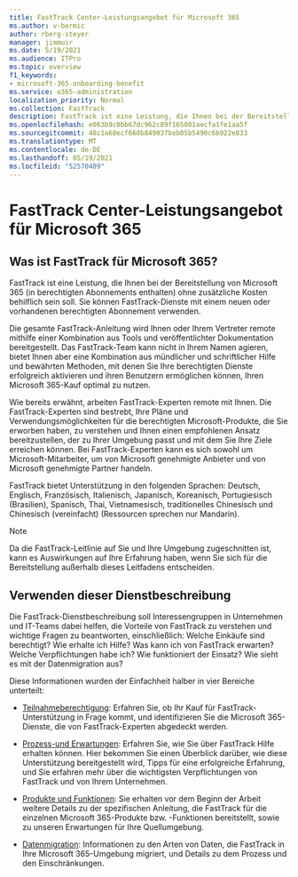 ```yaml
---
title: FastTrack Center-Leistungsangebot für Microsoft 365
ms.author: v-bermic
author: rberg-steyer
manager: jimmuir
ms.date: 5/19/2021
ms.audience: ITPro
ms.topic: overview
f1_keywords:
- microsoft-365-onboarding-benefit
ms.service: o365-administration
localization_priority: Normal
ms.collection: FastTrack
description: FastTrack ist eine Leistung, die Ihnen bei der Bereitstellung von Microsoft 365 (in berechtigten Abonnements enthalten) ohne zusätzliche Kosten behilflich sein soll. Sie können FastTrack-Dienste mit einem neuen oder vorhandenen berechtigten Abonnement verwenden.
ms.openlocfilehash: e063b9c0bb67dc962c89f165001aecfa1fe1aa5f
ms.sourcegitcommit: 48c1a68ecf668b849037beb05b5490c6b922e833
ms.translationtype: MT
ms.contentlocale: de-DE
ms.lasthandoff: 05/19/2021
ms.locfileid: "52570409"
---
```

# <a name="fasttrack-center-benefit-for-microsoft-365"></a>FastTrack Center-Leistungsangebot für Microsoft 365

## <a name="what-is-fasttrack-for-microsoft-365"></a>Was ist FastTrack für Microsoft 365?

FastTrack ist eine Leistung, die Ihnen bei der Bereitstellung von Microsoft 365 (in berechtigten Abonnements enthalten) ohne zusätzliche Kosten behilflich sein soll. Sie können FastTrack-Dienste mit einem neuen oder vorhandenen berechtigten Abonnement verwenden.

Die gesamte FastTrack-Anleitung wird Ihnen oder Ihrem Vertreter remote mithilfe einer Kombination aus Tools und veröffentlichter Dokumentation bereitgestellt. Das FastTrack-Team kann nicht in Ihrem Namen agieren, bietet Ihnen aber eine Kombination aus mündlicher und schriftlicher Hilfe und bewährten Methoden, mit denen Sie Ihre berechtigten Dienste erfolgreich aktivieren und ihren Benutzern ermöglichen können, Ihren Microsoft 365-Kauf optimal zu nutzen.

Wie bereits erwähnt, arbeiten FastTrack-Experten remote mit Ihnen. Die FastTrack-Experten sind bestrebt, Ihre Pläne und Verwendungsmöglichkeiten für die berechtigten Microsoft-Produkte, die Sie erworben haben, zu verstehen und Ihnen einen empfohlenen Ansatz bereitzustellen, der zu Ihrer Umgebung passt und mit dem Sie Ihre Ziele erreichen können. Bei FastTrack-Experten kann es sich sowohl um Microsoft-Mitarbeiter, um von Microsoft genehmigte Anbieter und von Microsoft genehmigte Partner handeln.

FastTrack bietet Unterstützung in den folgenden Sprachen: Deutsch, Englisch, Französisch, Italienisch, Japanisch, Koreanisch, Portugiesisch (Brasilien), Spanisch, Thai, Vietnamesisch, traditionelles Chinesisch und Chinesisch (vereinfacht) (Ressourcen sprechen nur Mandarin).

> [!NOTE]
> Da die FastTrack-Leitlinie auf Sie und Ihre Umgebung zugeschnitten ist, kann es Auswirkungen auf Ihre Erfahrung haben, wenn Sie sich für die Bereitstellung außerhalb dieses Leitfadens entscheiden.

## <a name="how-to-use-this-service-description"></a>Verwenden dieser Dienstbeschreibung

Die FastTrack-Dienstbeschreibung soll Interessengruppen in Unternehmen und IT-Teams dabei helfen, die Vorteile von FastTrack zu verstehen und wichtige Fragen zu beantworten, einschließlich: Welche Einkäufe sind berechtigt? Wie erhalte ich Hilfe? Was kann ich von FastTrack erwarten? Welche Verpflichtungen habe ich? Wie funktioniert der Einsatz? Wie sieht es mit der Datenmigration aus?

Diese Informationen wurden der Einfachheit halber in vier Bereiche unterteilt:

  - [Teilnahmeberechtigung](eligibility.md): Erfahren Sie, ob Ihr Kauf für FastTrack-Unterstützung in Frage kommt, und identifizieren Sie die Microsoft 365-Dienste, die von FastTrack-Experten abgedeckt werden.

  - [Prozess-und Erwartungen](process-and-expectations.md): Erfahren Sie, wie Sie über FastTrack Hilfe erhalten können. Hier bekommen Sie einen Überblick darüber, wie diese Unterstützung bereitgestellt wird, Tipps für eine erfolgreiche Erfahrung, und Sie erfahren mehr über die wichtigsten Verpflichtungen von FastTrack und von Ihrem Unternehmen.

  - [Produkte und Funktionen](products-and-capabilities.md): Sie erhalten vor dem Beginn der Arbeit weitere Details zu der spezifischen Anleitung, die FastTrack für die einzelnen Microsoft 365-Produkte bzw. -Funktionen bereitstellt, sowie zu unseren Erwartungen für Ihre Quellumgebung.

  - [Datenmigration](data-migration.md): Informationen zu den Arten von Daten, die FastTrack in Ihre Microsoft 365-Umgebung migriert, und Details zu dem Prozess und den Einschränkungen.
